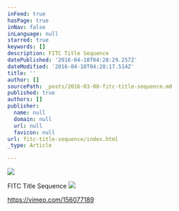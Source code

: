 ```yaml
---
inFeed: true
hasPage: true
inNav: false
inLanguage: null
starred: true
keywords: []
description: FITC Title Sequence
datePublished: '2016-04-10T04:28:29.257Z'
dateModified: '2016-04-10T04:28:17.514Z'
title: ''
author: []
sourcePath: _posts/2016-03-08-fitc-title-sequence.md
published: true
authors: []
publisher:
  name: null
  domain: null
  url: null
  favicon: null
url: fitc-title-sequence/index.html
_type: Article

---
```

![](https://the-grid-user-content.s3-us-west-2.amazonaws.com/ca456c80-b1bb-4135-bec3-950fd91449a1.jpg)

FITC Title Sequence
![](https://the-grid-user-content.s3-us-west-2.amazonaws.com/e8e12ab7-c0f9-4451-a229-3200d9b23195.jpg)

https://vimeo.com/156077189